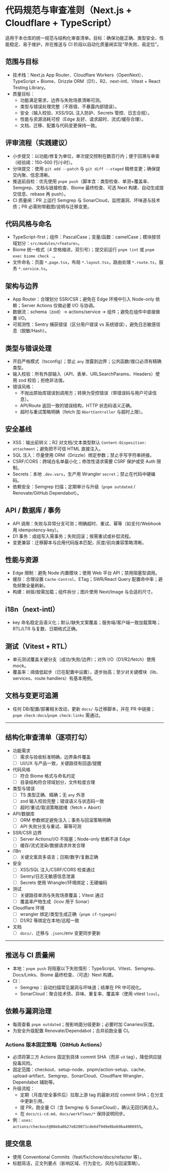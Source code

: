# 代码规范与审查准则（Next.js + Cloudflare + TypeScript）

适用于本仓库的统一规范与结构化审查清单。目标：确保功能正确、类型安全、性能稳定、易于维护，并在推送与 CI 阶段以自动化质量闸实现“早失败、易定位”。

## 范围与目标
- 技术栈：Next.js App Router、Cloudflare Workers（OpenNext）、TypeScript + Biome、Drizzle ORM（D1）、R2、next-intl、Vitest + React Testing Library。
- 质量目标：
  - 功能满足需求，边界与失败场景清晰可测。
  - 类型与错误处理完整（不吞错、不暴露内部错误）。
  - 安全（输入校验、XSS/SQL 注入防护、Secrets 管控、日志合规）。
  - 性能与资源消耗可控（Edge 友好、请求超时、流式/缓存合理）。
  - 文档、迁移、配置与代码变更保持一致。

## 评审流程（实践建议）
- 小步提交：以功能/修复为单位，单次提交控制在数百行内；便于回溯与审查（经验阈：150–500 行/小时）。
- 分块提交：使用 `git add --patch` 与 `git diff --staged` 精修变更；确保提交内聚、信息清晰。
- 推送前自检：优先使用 `pnpm push`（脚本含：类型检查、单测+覆盖率、Semgrep、文档与链接检查、Biome 最终检查、可选 Next 构建、自动生成提交信息、rebase 再 push）。
- CI 质量闸：PR 上运行 Semgrep 与 SonarCloud，监控漏洞、坏味道与技术债；PR 必需附带截图/说明与迁移变更。

## 代码风格与命名
- TypeScript-first；组件：PascalCase；变量/函数：camelCase；模块按领域划分：`src/modules/<feature>`。
- Biome 统一格式（4 空格缩进，双引号）；提交前运行 `pnpm lint` 或 `pnpm exec biome check .`。
- 文件命名：页面 `*.page.tsx`，布局 `*.layout.tsx`，路由处理 `*.route.ts`，服务 `*.service.ts`。

## 架构与边界
- App Router：合理划分 SSR/CSR；避免在 Edge 环境中引入 Node-only 依赖；Server Actions 仅做必要 I/O 与协调。
- 数据流：schema（zod）→ actions/service → 组件；避免在组件中直接做重 I/O。
- 可观测性：Sentry 捕获错误（区分用户错误 vs 系统错误），避免日志敏感信息（脱敏/Hash）。

## 类型与错误处理
- 开启严格模式（tsconfig）；禁止 `any` 泄露到边界；公共函数/接口必须有精确类型。
- 输入校验：所有外部输入（API、表单、URLSearchParams、Headers）使用 zod 校验；拒绝非法值。
- 错误风格：
  - 不抛出原始库错误到调用方；转换为受控错误（带错误码与用户可读信息）。
  - API/Route 返回一致的错误结构，HTTP 状态码语义正确。
  - 超时与重试策略明确（fetch 加 `AbortController` 与超时上限）。

## 安全基线
- XSS：输出前转义；R2 对文档/文本类型默认 `Content-Disposition: attachment`；避免把不可信 HTML 直接注入。
- SQL 注入：尽量使用 ORM（Drizzle）绑定参数；禁止手写字符串拼接。
- CSRF/CORS：跨域白名单最小化；修改性请求需要 CSRF 保护或受 Auth 限制。
- Secrets：本地 `.dev.vars`，生产用 Wrangler `secret`；禁止在代码中硬编码。
- 依赖安全：Semgrep 扫描；定期审计与升级（`pnpm outdated` / Renovate/GitHub Dependabot）。

## API / 数据库 / 事务
- API 调用：失败与异常分支可测；明确超时、重试、幂等（如支付/Webhook 用 idempotency-key）。
- D1 事务：成组写入需事务；失败回滚；按需重试或补偿流程。
- 变更兼容：迁移脚本与应用代码版本匹配，灰度/前向兼容策略清晰。

## 性能与资源
- Edge 限制：避免 Node 内置模块；使用 Web 平台 API；禁用阻塞型调用。
- 缓存：合理设置 `Cache-Control`、ETag；SWR/React Query 配置命中率；避免频繁全量刷新。
- 构建：树摇/按需加载；组件拆分；图片使用 Next/Image 与合适的尺寸。

## i18n（next-intl）
- key 命名稳定且语义化；默认/缺失文案覆盖；服务端/客户端一致加载策略；RTL/LTR 与复数、日期格式正确。

## 测试（Vitest + RTL）
- 单元测试覆盖关键分支（成功/失败/边界）；对外 I/O（D1/R2/fetch）使用 mock。
- 覆盖率：阈值低起步（已在配置中设置），逐步抬高；至少对关键模块（lib、services、route handlers）有基本用例。

## 文档与变更可追溯
- 任何 DB/配置/部署相关改动，更新 `docs/` 与迁移脚本，并在 PR 中链接；`pnpm check:docs`/`pnpm check:links` 需通过。

---

## 结构化审查清单（逐项打勾）
- 功能需求
  - [ ] 需求与验收标准明确，边界条件覆盖
  - [ ] UI/UX 与产品一致，关键路径有回退/提醒
- 代码风格
  - [ ] 符合 Biome 格式与命名约定
  - [ ] 目录结构符合领域划分，文件粒度合理
- 类型与错误
  - [ ] TS 类型正确、精确；无 `any` 外泄
  - [ ] zod 输入校验完整；错误语义与状态码一致
  - [ ] 超时/重试/取消策略就绪（fetch + Abort）
- API/数据库
  - [ ] ORM 参数绑定避免注入；事务与回滚策略明确
  - [ ] API 失败分支与重试、幂等可测
- SSR/CSR 边界
  - [ ] Server Actions/I/O 不阻塞；Node-only 依赖不进 Edge
  - [ ] 缓存/流式渲染/数据请求并发合理
- i18n
  - [ ] 关键文案具多语言；日期/数字/复数正确
- 安全
  - [ ] XSS/SQL 注入/CSRF/CORS 检查通过
  - [ ] Sentry/日志无敏感信息泄漏
  - [ ] Secrets 使用 Wrangler/环境绑定；无硬编码
- 测试
  - [ ] 关键路径单测与失败场景覆盖；Vitest 通过
  - [ ] 覆盖率产物生成（lcov 用于 Sonar）
- Cloudflare 环境
  - [ ] wrangler 绑定/类型生成正确（`pnpm cf-typegen`）
  - [ ] D1/R2 等绑定在本地/远程一致
- 文档
  - [ ] `docs/`、迁移与 `.jsonc`/env 变更同步更新

---

## 推送与 CI 质量闸
- 本地：`pnpm push` 将阻塞以下失败情形：TypeScript、Vitest、Semgrep、Docs/Links、Biome 最终检查、（可选）Next 构建。
- CI：
  - Semgrep：自动扫描常见漏洞与坏味道；结果在 PR 中可视化。
  - SonarCloud：聚合技术债、异味、重复率、覆盖率（使用 vitest `lcov`）。

## 依赖与漏洞治理
- 每周查看 `pnpm outdated`；按影响面分级更新；必要时加 Canaries/灰度。
- 为安全升级配置 Renovate/Dependabot；合并前跑全量 CI。

### Actions 版本固定策略（GitHub Actions）
- 必须将第三方 Actions 固定到具体 commit SHA（而非 `vX` tag），降低供应链投毒风险。
- 固定范围：checkout、setup-node、pnpm/action-setup、cache、upload-artifact、Semgrep、SonarCloud、Cloudflare Wrangler、Dependabot 辅助等。
- 升级流程：
  - 定期（月度/安全事件后）拉取上游 tag 的最新对应 commit SHA；在分支中更新引用。
  - 提 PR，跑全量 CI（含 Semgrep 与 SonarCloud），确认无回归再合入。
  - 在 `docs/ci-cd.md`、`docs/workflows/*` 保持说明同步。
- 例：`uses: actions/checkout@08eba0b27e820071cde6df949e0beb9ba4906955`。

## 提交信息
- 使用 Conventional Commits（feat/fix/chore/docs/refactor 等）。
- 标题简洁，正文列要点（影响区域、行为变化、风险与回滚策略）。
